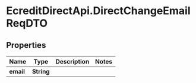 # EcreditDirectApi.DirectChangeEmailReqDTO

## Properties

Name | Type | Description | Notes
------------ | ------------- | ------------- | -------------
**email** | **String** |  | 


